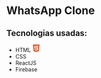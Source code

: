 <h1>WhatsApp Clone</h1>
<h2>Tecnologias usadas:</h2>
<ul>
  <li>HTML <img style="width: 20px" src='https://raw.githubusercontent.com/devicons/devicon/master/icons/html5/html5-original.svg'/></li>
  <li>CSS</li>
  <li>ReactJS</li>
  <li>Firebase</li>
</ul>
